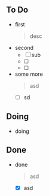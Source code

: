 ## To Do

- first
    > desc
- second
    * [ ] sub
    * [ ] 
    * [ ] 
- some more
    > asd
    * [ ] sd

## Doing

- doing

## Done

- done
    > asd
    * [x] asd

